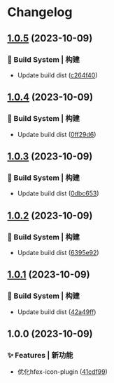 # Changelog

## [1.0.5](https://github.com/UzumakiHan/hfex-icon-plugin/compare/v1.0.4...v1.0.5) (2023-10-09)


### 👷‍ Build System | 构建

* Update build dist ([c264f40](https://github.com/UzumakiHan/hfex-icon-plugin/commit/c264f40a308e08909a23711cd7441bd454b00266))

## [1.0.4](https://github.com/UzumakiHan/hfex-icon-plugin/compare/v1.0.3...v1.0.4) (2023-10-09)


### 👷‍ Build System | 构建

* Update build dist ([0ff29d6](https://github.com/UzumakiHan/hfex-icon-plugin/commit/0ff29d6a83953e457717086a67974c1cf21ba37a))

## [1.0.3](https://github.com/UzumakiHan/hfex-icon-plugin/compare/v1.0.2...v1.0.3) (2023-10-09)


### 👷‍ Build System | 构建

* Update build dist ([0dbc653](https://github.com/UzumakiHan/hfex-icon-plugin/commit/0dbc653e9408411a167ea342cda874d07ee2e821))

## [1.0.2](https://github.com/UzumakiHan/hfex-icon-plugin/compare/v1.0.1...v1.0.2) (2023-10-09)


### 👷‍ Build System | 构建

* Update build dist ([6395e92](https://github.com/UzumakiHan/hfex-icon-plugin/commit/6395e92c819544925ec5c8ac54adfe5f2fd002d4))

## [1.0.1](https://github.com/UzumakiHan/hfex-icon-plugin/compare/v1.0.0...v1.0.1) (2023-10-09)


### 👷‍ Build System | 构建

* Update build dist ([42a49ff](https://github.com/UzumakiHan/hfex-icon-plugin/commit/42a49ff2220cc52409139a6dbf3e4c968703be60))

## 1.0.0 (2023-10-09)


### ✨ Features | 新功能

* 优化hfex-icon-plugin ([41cdf99](https://github.com/UzumakiHan/hfex-icon-plugin/commit/41cdf9941bb95a9a505125ef534aa804cd726d74))
